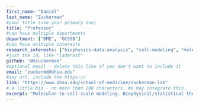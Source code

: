 ```yaml
---
first_name: "Daniel"      
last_name: "Zuckerman"  
#your title (use your primary one)
title: "Professor" 
#can have multiple departments
department: ["BME", "OCSSB"]   
#can have multiple interests 
research_interests: ["biophysics-data-analysis", "cell-modeling", "molecular-dynamics", "mechanistic biophysics", "systems-biology"]  
#just the id, like "laderast"
github: "dmzuckerman"
#optional email - delete this line if you don't want to include it
email: "zuckermd@ohsu.edu"
#any url, include the https:// 
link: "https://www.ohsu.edu/school-of-medicine/zuckerman-lab"   
# a little bio - no more than 200 characters. We may integrate this.
excerpt: "Molecular-to-cell-scale modeling. Biophysical/statistical theory for analysis of simulation and experimental data.  Molecular machines and mechanisms.  Single-particle-tracking microscopy." 
---
```


